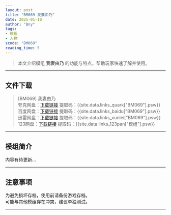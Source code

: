 ```yaml
---
layout: post
title: "BM069 我妻由乃"
date: 2025-01-10
author: "Bny"
tags: 
- 模组
- 人物
scode: "BM069"
reading_time: 5
---
```


> 本文介绍模组 **我妻由乃** 的功能与特点，帮助玩家快速了解并使用。

---

## 文件下载

> [BM069] 我妻由乃  
夸克网盘：[下载链接]({{site.data.links_quark["BM069"].url}}) 提取码：{{site.data.links_quark["BM069"].psw}}  
百度网盘：[下载链接]({{site.data.links_baidu["BM069"].url}}) 提取码：{{site.data.links_baidu["BM069"].psw}}  
迅雷网盘：[下载链接]({{site.data.links_xunlei["BM069"].url}}) 提取码：{{site.data.links_xunlei["BM069"].psw}}  
123网盘：[下载链接]({{site.data.links_123pan["模组"].url}}) 提取码：{{site.data.links_123pan["模组"].psw}}  

---

## 模组简介

>  
内容有待更新...  

---

## 注意事项

>  
为避免损坏存档，使用前请备份游戏存档。  
可能与其他模组存在冲突，建议单独测试。  

---

